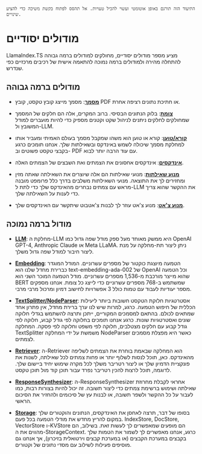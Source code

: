 `התיעוד הזה תורגם באופן אוטומטי ועשוי להכיל טעויות. אל תהסס לפתוח בקשת משיכה כדי להציע שינויים.`

# מודולים יסודיים

LlamaIndex.TS מציע מספר מודולים יסודיים, מחולקים למודולים ברמה גבוהה להתחלה מהירה ולמודולים ברמה נמוכה להתאמה אישית של רכיבים מרכזיים כפי שנדרש.

## מודולים ברמה גבוהה

- [**מסמך**](./high_level/documents_and_nodes.md): מסמך מייצג קובץ טקסט, קובץ PDF או חתיכת נתונים רציפה אחרת.

- [**צומת**](./high_level/documents_and_nodes.md): בלוק הנתונים הבסיסי. ברוב המקרים, אלה הם חלקים של המסמך שמחולקים לחלקים ניתנים לניהול שקט וקטנים מספיק כדי להיות מועברים למודל המשובץ ול-LLM.

- [**קורא/טוען**](./high_level/data_loader.md): קורא או טוען הוא משהו שמקבל מסמך בעולם האמיתי ומעביר אותו למחלקת מסמך שיכולה לשמש באינדקס ובשאילתות שלך. אנחנו תומכים כרגע בקבצי טקסט פשוטים וב- PDF עם עוד הרבה יותר לבוא.

- [**אינדקסים**](./high_level/data_index.md): אינדקסים אחסונים את הצמתים ואת השבצים של הצמתים האלה.

- [**מנוע שאילתות**](./high_level/query_engine.md): מנועי שאילתות הם אלה שיוצרים את השאילתה שאתה מזין ומחזירים לך את התוצאה. מנועי השאילתות משלבים בדרך כלל פרומפט מובנה מראש עם צמתים נבחרים מהאינדקס שלך כדי לתת ל-LLM את ההקשר שהוא צריך כדי לענות על השאילתה שלך.

- [**מנוע צ'אט**](./high_level/chat_engine.md): מנוע צ'אט עוזר לך לבנות צ'אטבוט שיתקשר עם האינדקסים שלך.

## מודול ברמה נמוכה

- [**LLM**](./low_level/llm.md): מחלקת ה-LLM היא ממשק מאוחד מעל ספק מודל שפה גדול כמו OpenAI GPT-4, Anthropic Claude או Meta LLaMA. ניתן ליצור תת-מחלקה על מנת ליצור חיבור למודל שפה גדול משלך.

- [**Embedding**](./low_level/embedding.md): הטמעה מיוצגת כוקטור של מספרים עשרוניים. המודל המוגדר כברירת מחדל שלנו הוא text-embedding-ada-002 של OpenAI וכל הטמעה שהוא מייצר מורכבת מ-1,536 מספרים עשרוניים. מודל הטמעה המוכר השני הוא BERT שמשתמש ב-768 מספרים עשרוניים כדי לייצג כל צומת. אנחנו מספקים מספר יעודיות לעבוד עם טמות כולל 3 אפשרויות לחישוב דמיון ומרכול מרבי מרבי.

- [**TextSplitter/NodeParser**](./low_level/node_parser.md): אסטרטגיות חלוקת הטקסט חשובות ביותר ליעילות הכללית של חיפוש הטמעה. כרגע, למרות שיש לנו ערך ברירת מחדל, אין פתרון אחד שמתאים לכולם. בהתאם למסמכים המקוריים, ייתכן ותרצה להשתמש בגדלי חלוקה שונים ואסטרטגיות שונות. כרגע אנחנו תומכים בחלוקה לפי גודל קבוע, חלוקה לפי גודל קבוע עם חלקים מצטלבים, חלוקה לפי משפט וחלוקה לפי פסקה. המחלקה TextSplitter משמשת על ידי המחלקה NodeParser כאשר היא מפצלת מסמכים לצמתים.

- [**Retriever**](./low_level/retriever.md): ה-Retriever הוא המחלקה שבאמת בוחרת את הצמתים לשליפה מהאינדקס. כאן, תוכל לנסות לשלוף יותר או פחות צמתים לכל שאילתה, לשנות את פונקציית הדמיון שלך או ליצור רטריבר משלך לכל מקרה שימוש יחיד ביישום שלך. לדוגמה, תוכל לרצות להכין רטריבר נפרד עבור תוכן קוד מול תוכן טקסט.

- [**ResponseSynthesizer**](./low_level/response_synthesizer.md): ה-ResponseSynthesizer אחראי לקבלת מחרוזת שאילתה ושימוש ברשימת צמתים כדי ליצור תשובה. זה יכול להיות בצורות רבות, כמו לעבור על כל ההקשר ולשפר תשובה, או לבנות עץ של סיכומים ולהחזיר את הסיכום הראשי.

- [**Storage**](./low_level/storage.md): בסופו של דבר, תרצה לאחסן את האינדקסים, הנתונים והוקטורים שלך במקום להריץ מחדש את מודלי הטמעה בכל פעם. IndexStore, DocStore, VectorStore ו-KVStore הם מופעים שמאפשרים לך לעשות זאת. בשילוב, הם מהווים את ה-StorageContext. כרגע, אנחנו מאפשרים לך לשמור את הטמות שלך בקבצים במערכת הקבצים (או במערכת קבצים וירטואלית בזיכרון), אך אנחנו גם מוסיפים פעילות לשילוב עם מסדי נתונים של וקטורים.
